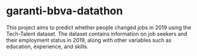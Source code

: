 # garanti-bbva-datathon
This project aims to predict whether people changed jobs in 2019 using the Tech-Talent dataset. The dataset contains information on job seekers and their employment status in 2019, along with other variables such as education, experience, and skills.

